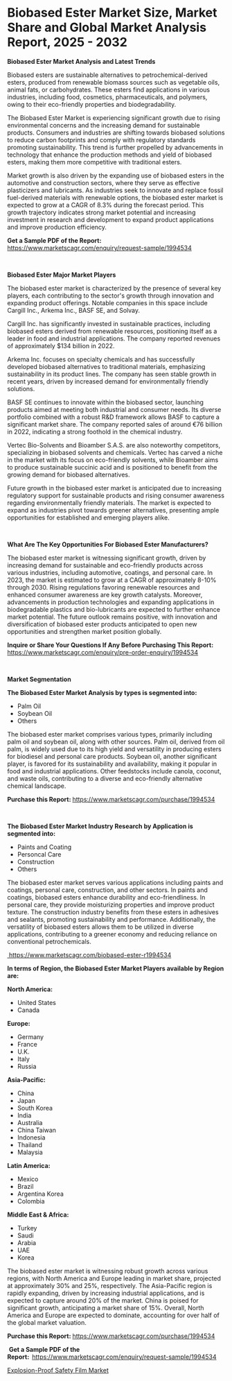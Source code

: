 <p><h1>Biobased Ester Market Size, Market Share and Global Market Analysis Report, 2025 - 2032</h1></p><p><strong>Biobased Ester Market Analysis and Latest Trends</strong></p>
<p><p>Biobased esters are sustainable alternatives to petrochemical-derived esters, produced from renewable biomass sources such as vegetable oils, animal fats, or carbohydrates. These esters find applications in various industries, including food, cosmetics, pharmaceuticals, and polymers, owing to their eco-friendly properties and biodegradability.</p><p>The Biobased Ester Market is experiencing significant growth due to rising environmental concerns and the increasing demand for sustainable products. Consumers and industries are shifting towards biobased solutions to reduce carbon footprints and comply with regulatory standards promoting sustainability. This trend is further propelled by advancements in technology that enhance the production methods and yield of biobased esters, making them more competitive with traditional esters.</p><p>Market growth is also driven by the expanding use of biobased esters in the automotive and construction sectors, where they serve as effective plasticizers and lubricants. As industries seek to innovate and replace fossil fuel-derived materials with renewable options, the biobased ester market is expected to grow at a CAGR of 8.3% during the forecast period. This growth trajectory indicates strong market potential and increasing investment in research and development to expand product applications and improve production efficiency.</p></p>
<p><strong>Get a Sample PDF of the Report:&nbsp;</strong> <a href="https://www.marketscagr.com/enquiry/request-sample/1994534?utm_campaign=2115&utm_medium=2&utm_source=Github&utm_content=ia&utm_term=03042025&utm_id=biobased-ester">https://www.marketscagr.com/enquiry/request-sample/1994534</a></p>
<p>&nbsp;</p>
<p><strong>Biobased Ester Major Market Players</strong></p>
<p><p>The biobased ester market is characterized by the presence of several key players, each contributing to the sector's growth through innovation and expanding product offerings. Notable companies in this space include Cargill Inc., Arkema Inc., BASF SE, and Solvay.</p><p>Cargill Inc. has significantly invested in sustainable practices, including biobased esters derived from renewable resources, positioning itself as a leader in food and industrial applications. The company reported revenues of approximately $134 billion in 2022. </p><p>Arkema Inc. focuses on specialty chemicals and has successfully developed biobased alternatives to traditional materials, emphasizing sustainability in its product lines. The company has seen stable growth in recent years, driven by increased demand for environmentally friendly solutions.</p><p>BASF SE continues to innovate within the biobased sector, launching products aimed at meeting both industrial and consumer needs. Its diverse portfolio combined with a robust R&D framework allows BASF to capture a significant market share. The company reported sales of around €76 billion in 2022, indicating a strong foothold in the chemical industry.</p><p>Vertec Bio-Solvents and Bioamber S.A.S. are also noteworthy competitors, specializing in biobased solvents and chemicals. Vertec has carved a niche in the market with its focus on eco-friendly solvents, while Bioamber aims to produce sustainable succinic acid and is positioned to benefit from the growing demand for biobased alternatives.</p><p>Future growth in the biobased ester market is anticipated due to increasing regulatory support for sustainable products and rising consumer awareness regarding environmentally friendly materials. The market is expected to expand as industries pivot towards greener alternatives, presenting ample opportunities for established and emerging players alike.</p></p>
<p>&nbsp;</p>
<p><strong>What Are The Key Opportunities For Biobased Ester Manufacturers?</strong></p>
<p><p>The biobased ester market is witnessing significant growth, driven by increasing demand for sustainable and eco-friendly products across various industries, including automotive, coatings, and personal care. In 2023, the market is estimated to grow at a CAGR of approximately 8-10% through 2030. Rising regulations favoring renewable resources and enhanced consumer awareness are key growth catalysts. Moreover, advancements in production technologies and expanding applications in biodegradable plastics and bio-lubricants are expected to further enhance market potential. The future outlook remains positive, with innovation and diversification of biobased ester products anticipated to open new opportunities and strengthen market position globally.</p></p>
<p><strong>Inquire or Share Your Questions If Any Before Purchasing This Report:</strong> <a href="https://www.marketscagr.com/enquiry/pre-order-enquiry/1994534?utm_campaign=2115&utm_medium=2&utm_source=Github&utm_content=ia&utm_term=03042025&utm_id=biobased-ester">https://www.marketscagr.com/enquiry/pre-order-enquiry/1994534</a></p>
<p>&nbsp;</p>
<p><strong>Market Segmentation</strong></p>
<p><strong>The Biobased Ester Market Analysis by types is segmented into:</strong></p>
<p><ul><li>Palm Oil</li><li>Soybean Oil</li><li>Others</li></ul></p>
<p><p>The biobased ester market comprises various types, primarily including palm oil and soybean oil, along with other sources. Palm oil, derived from oil palm, is widely used due to its high yield and versatility in producing esters for biodiesel and personal care products. Soybean oil, another significant player, is favored for its sustainability and availability, making it popular in food and industrial applications. Other feedstocks include canola, coconut, and waste oils, contributing to a diverse and eco-friendly alternative chemical landscape.</p></p>
<p><strong>Purchase this Report:&nbsp;</strong><a href="https://www.marketscagr.com/purchase/1994534?utm_campaign=2115&utm_medium=2&utm_source=Github&utm_content=ia&utm_term=03042025&utm_id=biobased-ester">https://www.marketscagr.com/purchase/1994534</a></p>
<p>&nbsp;</p>
<p><strong>The Biobased Ester Market Industry Research by Application is segmented into:</strong></p>
<p><ul><li>Paints and Coating</li><li>Personcal Care</li><li>Construction</li><li>Others</li></ul></p>
<p><p>The biobased ester market serves various applications including paints and coatings, personal care, construction, and other sectors. In paints and coatings, biobased esters enhance durability and eco-friendliness. In personal care, they provide moisturizing properties and improve product texture. The construction industry benefits from these esters in adhesives and sealants, promoting sustainability and performance. Additionally, the versatility of biobased esters allows them to be utilized in diverse applications, contributing to a greener economy and reducing reliance on conventional petrochemicals.</p></p>
<p><a href="https://www.marketscagr.com/biobased-ester-r1994534?utm_campaign=2115&utm_medium=2&utm_source=Github&utm_content=ia&utm_term=03042025&utm_id=biobased-ester">&nbsp;https://www.marketscagr.com/biobased-ester-r1994534</a></p>
<p><strong>In terms of Region, the Biobased Ester Market Players available by Region are:</strong></p>
<p>
    <p> <strong> North America: </strong>
        <ul>
            <li>United States</li>
            <li>Canada</li>
        </ul>
        </p> 
    <p> <strong> Europe: </strong>
        <ul>
            <li>Germany</li>
            <li>France</li>
            <li>U.K.</li>
            <li>Italy</li>
            <li>Russia</li>
        </ul>
        </p> 
    <p> <strong> Asia-Pacific: </strong>
        <ul>
            <li>China</li>
            <li>Japan</li>
            <li>South Korea</li>
            <li>India</li>
            <li>Australia</li>
            <li>China Taiwan</li>
            <li>Indonesia</li>
            <li>Thailand</li>
            <li>Malaysia</li>
        </ul>
        </p> 
    <p> <strong> Latin America: </strong>
        <ul>
            <li>Mexico</li>
            <li>Brazil</li>
            <li>Argentina Korea</li>
            <li>Colombia</li>
        </ul>
        </p> 
    <p> <strong> Middle East & Africa: </strong>
        <ul>
            <li>Turkey</li>
            <li>Saudi</li>
            <li>Arabia</li>
            <li>UAE</li>
            <li>Korea</li>
        </ul>
    </p>
    </p>
<p><p>The biobased ester market is witnessing robust growth across various regions, with North America and Europe leading in market share, projected at approximately 30% and 25%, respectively. The Asia-Pacific region is rapidly expanding, driven by increasing industrial applications, and is expected to capture around 20% of the market. China is poised for significant growth, anticipating a market share of 15%. Overall, North America and Europe are expected to dominate, accounting for over half of the global market valuation.</p></p>
<p><strong>Purchase this Report: </strong><a href="https://www.marketscagr.com/purchase/1994534?utm_campaign=2115&utm_medium=2&utm_source=Github&utm_content=ia&utm_term=03042025&utm_id=biobased-ester">https://www.marketscagr.com/purchase/1994534</a></p>
<p>&nbsp;<strong>Get a Sample PDF of the Report:&nbsp;&nbsp;</strong><a href="https://www.marketscagr.com/enquiry/request-sample/1994534?utm_campaign=2115&utm_medium=2&utm_source=Github&utm_content=ia&utm_term=03042025&utm_id=biobased-ester">https://www.marketscagr.com/enquiry/request-sample/1994534</a></p>
<p><strong></strong></p>
<p><p><a href="https://github.com/sofayahoo2023/Market-Research-Report-List-7/blob/main/explosion-proof-safety-film-market.md?utm_campaign=2115&utm_medium=2&utm_source=Github&utm_content=ia&utm_term=03042025&utm_id=biobased-ester">Explosion-Proof Safety Film Market</a></p></p>